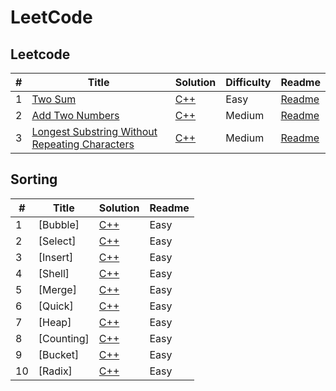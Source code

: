 LeetCode
========


## Leetcode

| # | Title | Solution | Difficulty | Readme |
|---| ----- | -------- | ---------- | ------ |
|1|[Two Sum](https://leetcode.com/problems/two-sum/)| [C++](./algorithms/0001.Two-Sum/Two-Sum.cpp)|Easy| [Readme](./algorithms/0001.Two-Sum/README.md)|
|2|[Add Two Numbers](https://leetcode.com/problems/add-two-numbers/)| [C++](./algorithms/0002.Add-Two-Numbers/Add-Two-Numbers.cpp)|Medium| [Readme](./algorithms/0002.Add-Two-Numbers/README.md)|
|3|[Longest Substring Without Repeating Characters](https://leetcode.com/problems/longest-substring-without-repeating-characters/)| [C++](./algorithms/0003.Longest-Substring-Without-Repeating-Characters/Longest-Substring-Without-Repeating-Characters.cpp)|Medium| [Readme](./algorithms/0003.Longest-Substring-Without-Repeating-Characters/README.md)|


## Sorting

| # | Title | Solution | Readme |
|---| ----- | -------- | ------ |
|1|[Bubble]| [C++](./sorting/01.Bubble/bubble_sort.cpp)|Easy| [Readme](./sorting/01.Bubble/README.md)|
|2|[Select]| [C++](./sorting/02.Select/select_sort.cpp)|Easy| [Readme](./sorting/02.Select/README.md)|
|3|[Insert]| [C++](./sorting/03.Insert/insert.cpp)|Easy| [Readme](./sorting/03.Insert/README.md)|
|4|[Shell]| [C++](./sorting/04.Shell/shell_sort.cpp)|Easy| [Readme](./sorting/04.Shell/README.md)|
|5|[Merge]| [C++](./sorting/05.Merge/merge_sort.cpp)|Easy| [Readme](./sorting/05.Merge/README.md)|
|6|[Quick]| [C++](./sorting/06.Quick/quick_sort.cpp)|Easy| [Readme](./sorting/06.Quick/README.md)|
|7|[Heap]| [C++](./sorting/07.Heap/heap_sort.cpp)|Easy| [Readme](./sorting/07.Heap/README.md)|
|8|[Counting]| [C++](./sorting/08.Counting/counting_sort.cpp)|Easy| [Readme](./sorting/08.Counting/README.md)|
|9|[Bucket]| [C++](./sorting/09.Bucket/bucket_sort.cpp)|Easy| [Readme](./sorting/09.Bucket/README.md)|
|10|[Radix]| [C++](./sorting/10.Radix/radix_sort.cpp)|Easy| [Readme](./sorting/10.Radix/README.md)|